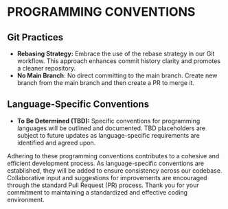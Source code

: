 # PROGRAMMING CONVENTIONS

## Git Practices

- **Rebasing Strategy:** Embrace the use of the rebase strategy in our Git workflow. This approach enhances commit history clarity and promotes a cleaner repository.
- **No Main Branch**: No direct committing to the main branch. Create new branch from the main branch and then create a PR to merge it.

## Language-Specific Conventions

- **To Be Determined (TBD):** Specific conventions for programming languages will be outlined and documented. TBD placeholders are subject to future updates as language-specific requirements are identified and agreed upon.

Adhering to these programming conventions contributes to a cohesive and efficient development process. As language-specific conventions are established, they will be added to ensure consistency across our codebase. Collaborative input and suggestions for improvements are encouraged through the standard Pull Request (PR) process. Thank you for your commitment to maintaining a standardized and effective coding environment.